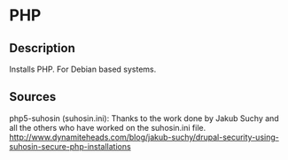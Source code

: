 # PHP

## Description
Installs PHP.
For Debian based systems.

## Sources
php5-suhosin (suhosin.ini):
Thanks to the work done by Jakub Suchy and all the others who have worked on the suhosin.ini file.
http://www.dynamiteheads.com/blog/jakub-suchy/drupal-security-using-suhosin-secure-php-installations
